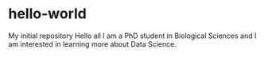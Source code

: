# hello-world
My initial repository
Hello all I am a PhD student in Biological Sciences and I am interested in learning more about Data Science.
